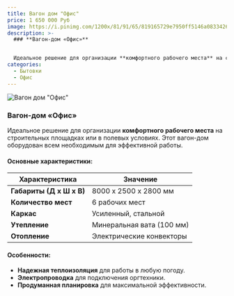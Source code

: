 ```yaml
---
title: Вагон дом "Офис"
price: 1 650 000 Руб
image: https://i.pinimg.com/1200x/81/91/65/819165729e7950ff5146a083342651b0.jpg
description: >-
  ### **Вагон-дом «Офис»**


  Идеальное решение для организации **комфортного рабочего места** на строительных площадках или в полевых условиях. Этот вагон-дом оборудован всем необходимым для эффективной работы.
categories:
  - Бытовки
  - Офис
---
```

![Вагон дом "Офис"](https://i.pinimg.com/1200x/81/91/65/819165729e7950ff5146a083342651b0.jpg)

### **Вагон-дом «Офис»**

Идеальное решение для организации **комфортного рабочего места** на строительных площадках или в полевых условиях. Этот вагон-дом оборудован всем необходимым для эффективной работы.

#### **Основные характеристики:**

| Характеристика                   | Значение                  |
| -------------------------------- | ------------------------- |
| **Габариты (Д x Ш x В)**         | 8000 x 2500 x 2800 мм     |
| **Количество мест**              | 6 рабочих мест            |
| **Каркас**                       | Усиленный, стальной       |
| **Утепление**                    | Минеральная вата (100 мм) |
| **Отопление**                    | Электрические конвекторы  |



#### **Особенности:**

* **Надежная теплоизоляция** для работы в любую погоду.
* **Электропроводка** для подключения оргтехники.
* **Продуманная планировка** для максимальной эффективности.